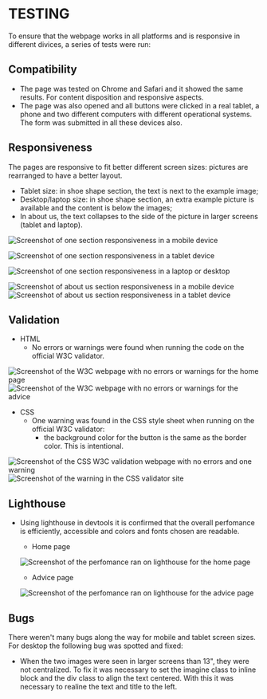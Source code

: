 # TESTING

To ensure that the webpage works in all platforms and is responsive in different divices, a series of tests were run:

## Compatibility

* The page was tested on Chrome and Safari and it showed the same results. For content disposition and responsive aspects.
* The page was also opened and all buttons were clicked in a real tablet, a phone and two different computers with different operational systems. The form was submitted in all these devices also.


## Responsiveness

The pages are responsive to fit better different screen sizes: pictures are rearranged to have a better layout.

* Tablet size: in shoe shape section, the text is next to the example image;
* Desktop/laptop size: in shoe shape section, an extra example picture is available and the content is below the images;
* In about us, the text collapses to the side of the picture in larger screens (tablet and laptop).

![Screenshot of one section responsiveness in a mobile device](assets/images-doc/advice2.png)

![Screenshot of one section responsiveness in a tablet device](assets/images-doc/advice3.png)

![Screenshot of one section responsiveness in a laptop or desktop](assets/images-doc/advice4.png)

![Screenshot of about us section responsiveness in a mobile device](assets/images-doc/about-us-mobile.png) 
![Screenshot of about us section responsiveness in a tablet device](assets/images-doc/about-us-tablet.png)


## Validation

* HTML
    - No errors or warnings were found when running the code on the official W3C validator.

![Screenshot of the W3C webpage with no errors or warnings for the home page](assets/images-doc/validation-html-index.png)
![Screenshot of the W3C webpage with no errors or warnings for the advice](assets/images-doc/validation-html-advice.png)

* CSS
    - One warning was found in the CSS style sheet when running on the official W3C validator:
        + the background color for the button is the same as the border color. This is intentional. 

![Screenshot of the CSS W3C validation webpage with no errors and one warning](assets/images-doc/validation-css.png)
![Screenshot of the warning in the CSS validator site](assets/images-doc/warning.png)

## Lighthouse

* Using lighthouse in devtools it is confirmed that the overall perfomance is efficiently, accessible and colors and fonts chosen are readable.

    - Home page

    ![Screenshot of the perfomance ran on lighthouse for the home page](assets/images-doc/performance-index.png)

    - Advice page

    ![Screenshot of the perfomance ran on lighthouse for the advice page](assets/images-doc/performance-advice.png)

## Bugs

There weren't many bugs along the way for mobile and tablet screen sizes. For desktop the following bug was spotted and fixed:

* When the two images were seen in larger screens than 13", they were not centralized. To fix it was necessary to set the imagine class to inline block and the div class to align the text centered. With this it was necessary to realine the text and title to the left.



